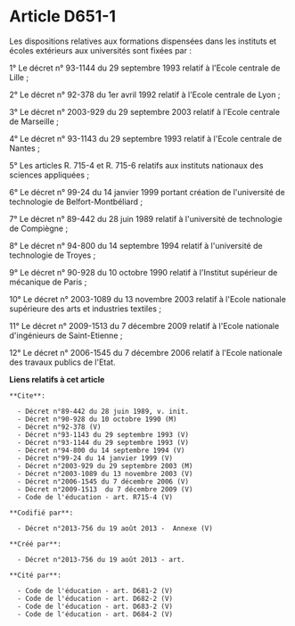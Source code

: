 # Article D651-1

Les dispositions relatives aux formations dispensées dans les instituts et écoles extérieurs aux universités sont fixées
par : 

1° Le décret n° 93-1144 du 29 septembre 1993 relatif à l'Ecole centrale de Lille ; 

2° Le décret n° 92-378 du 1er avril 1992 relatif à l'Ecole centrale de Lyon ; 

3° Le décret n° 2003-929 du 29 septembre 2003 relatif à l'Ecole centrale de Marseille ; 

4° Le décret n° 93-1143 du 29 septembre 1993 relatif à l'Ecole centrale de Nantes ; 

5° Les articles R. 715-4 et R. 715-6 relatifs aux instituts nationaux des sciences appliquées ; 

6° Le décret n° 99-24 du 14 janvier 1999 portant création de l'université de technologie de Belfort-Montbéliard ; 

7° Le décret n° 89-442 du 28 juin 1989 relatif à l'université de technologie de Compiègne ; 

8° Le décret n° 94-800 du 14 septembre 1994 relatif à l'université de technologie de Troyes ; 

9° Le décret n° 90-928 du 10 octobre 1990 relatif à l'Institut supérieur de mécanique de Paris ; 

10° Le décret n° 2003-1089 du 13 novembre 2003 relatif à l'Ecole nationale supérieure des arts et industries textiles ; 

11° Le décret n° 2009-1513 du 7 décembre 2009 relatif à l'Ecole nationale d'ingénieurs de Saint-Etienne ; 

12° Le décret n° 2006-1545 du 7 décembre 2006 relatif à l'Ecole nationale des travaux publics de l'Etat.

**Liens relatifs à cet article**

	**Cite**:

	  - Décret n°89-442 du 28 juin 1989, v. init.
	  - Décret n°90-928 du 10 octobre 1990 (M)
	  - Décret n°92-378 (V)
	  - Décret n°93-1143 du 29 septembre 1993 (V)
	  - Décret n°93-1144 du 29 septembre 1993 (V)
	  - Décret n°94-800 du 14 septembre 1994 (V)
	  - Décret n°99-24 du 14 janvier 1999 (V)
	  - Décret n°2003-929 du 29 septembre 2003 (M)
	  - Décret n°2003-1089 du 13 novembre 2003 (V)
	  - Décret n°2006-1545 du 7 décembre 2006 (V)
	  - Décret n°2009-1513  du 7 décembre 2009 (V)
	  - Code de l'éducation - art. R715-4 (V)

	**Codifié par**:

	  - Décret n°2013-756 du 19 août 2013 -  Annexe (V)

	**Créé par**:

	  - Décret n°2013-756 du 19 août 2013 - art.

	**Cité par**:

	  - Code de l'éducation - art. D681-2 (V)
	  - Code de l'éducation - art. D682-2 (V)
	  - Code de l'éducation - art. D683-2 (V)
	  - Code de l'éducation - art. D684-2 (V)
